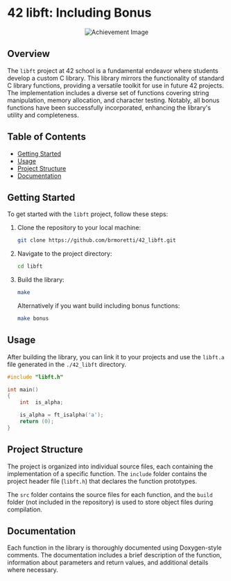 # 42 libft: Including Bonus
<p align="center">
  <img src="https://game.42sp.org.br/static/assets/achievements/libftm.png" alt="Achievement Image"><br>
</p>

## Overview

The `libft` project at 42 school is a fundamental endeavor where students develop a custom C library. This library mirrors the functionality of standard C library functions, providing a versatile toolkit for use in future 42 projects. The implementation includes a diverse set of functions covering string manipulation, memory allocation, and character testing. Notably, all bonus functions have been successfully incorporated, enhancing the library's utility and completeness.

## Table of Contents

- [Getting Started](#getting-started)
- [Usage](#usage)
- [Project Structure](#project-structure)
- [Documentation](#documentation)

## Getting Started

To get started with the `libft` project, follow these steps:

1. Clone the repository to your local machine:

    ```bash
    git clone https://github.com/brmoretti/42_libft.git
    ```

2. Navigate to the project directory:

    ```bash
    cd libft
    ```

3. Build the library:

    ```bash
    make
    ```
    Alternatively if you want build including bonus functions:
    ```bash
    make bonus
    ```

## Usage

After building the library, you can link it to your projects and use the `libft.a` file generated in the `./42_libft` directory.

```c
#include "libft.h"

int main()
{
    int  is_alpha;

    is_alpha = ft_isalpha('a');
    return (0);
}
```

## Project Structure

The project is organized into individual source files, each containing the implementation of a specific function. The `include` folder contains the project header file (`libft.h`) that declares the function prototypes.

The `src` folder contains the source files for each function, and the `build` folder (not included in the repository) is used to store object files during compilation.

## Documentation

Each function in the library is thoroughly documented using Doxygen-style comments. The documentation includes a brief description of the function, information about parameters and return values, and additional details where necessary.

